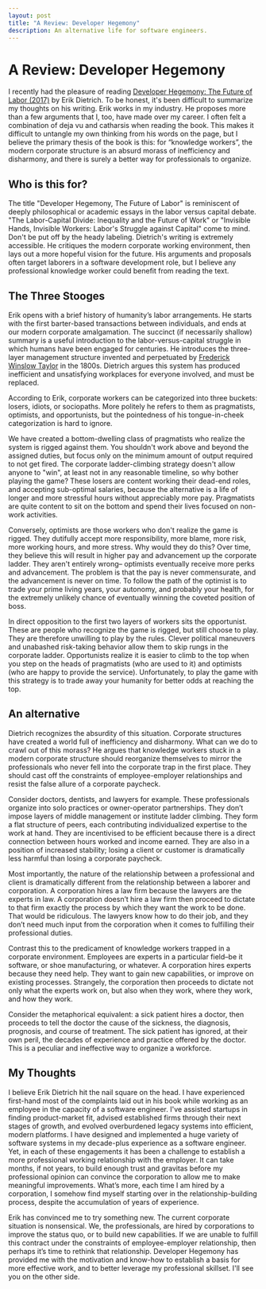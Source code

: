 ```yaml
---
layout: post
title: "A Review: Developer Hegemony"
description: An alternative life for software engineers.
---
```


# A Review: Developer Hegemony

I recently had the pleasure of reading [Developer Hegemony: The Future of Labor (2017)](https://daedtech.com/book/) by Erik Dietrich. To be honest, it's been difficult to summarize my thoughts on his writing. Erik works in my industry. He proposes more than a few arguments that I, too, have made over my career. I often felt a combination of deja vu and catharsis when reading the book. This makes it difficult to untangle my own thinking from his words on the page, but I believe the primary thesis of the book is this: for “knowledge workers”, the modern corporate structure is an absurd morass of inefficiency and disharmony, and there is surely a better way for professionals to organize.

## Who is this for?

The title "Developer Hegemony, The Future of Labor" is reminiscent of deeply philosophical or academic essays in the labor versus capital debate. "The Labor-Capital Divide: Inequality and the Future of Work" or "Invisible Hands, Invisible Workers: Labor's Struggle against Capital" come to mind. Don't be put off by the heady labeling. Dietrich's writing is extremely accessible. He critiques the modern corporate working environment, then lays out a more hopeful vision for the future. His arguments and proposals often target laborers in a software development role, but I believe any professional knowledge worker could benefit from reading the text.

## The Three Stooges

Erik opens with a brief history of humanity’s labor arrangements. He starts with the first barter-based transactions between individuals, and ends at our modern corporate amalgamation. The succinct (if necessarily shallow) summary is a useful introduction to the labor-versus-capital struggle in which humans have been engaged for centuries. He introduces the three-layer management structure invented and perpetuated by [Frederick Winslow Taylor](https://en.wikipedia.org/wiki/Frederick_Winslow_Taylor) in the 1800s. Dietrich argues this system has produced inefficient and unsatisfying workplaces for everyone involved, and must be replaced.

According to Erik, corporate workers can be categorized into three buckets: losers, idiots, or sociopaths. More politely he refers to them as pragmatists, optimists, and opportunists, but the pointedness of his tongue-in-cheek categorization is hard to ignore.

We have created a bottom-dwelling class of pragmatists who realize the system is rigged against them. You shouldn't work above and beyond the assigned duties, but focus only on the minimum amount of output required to not get fired. The corporate ladder-climbing strategy doesn't allow anyone to "win", at least not in any reasonable timeline, so why bother playing the game? These losers are content working their dead-end roles, and accepting sub-optimal salaries, because the alternative is a life of longer and more stressful hours without appreciably more pay. Pragmatists are quite content to sit on the bottom and spend their lives focused on non-work activities.

Conversely, optimists are those workers who don't realize the game is rigged. They dutifully accept more responsibility, more blame, more risk, more working hours, and more stress. Why would they do this? Over time, they believe this will result in higher pay and advancement up the corporate ladder. They aren't entirely wrong– optimists eventually receive more perks and advancement. The problem is that the pay is never commensurate, and the advancement is never on time. To follow the path of the optimist is to trade your prime living years, your autonomy, and probably your health, for the extremely unlikely chance of eventually winning the coveted position of boss.

In direct opposition to the first two layers of workers sits the opportunist. These are people who recognize the game is rigged, but still choose to play. They are therefore unwilling to play by the rules. Clever political maneuvers and unabashed risk-taking behavior allow them to skip rungs in the corporate ladder. Opportunists realize it is easier to climb to the top when you step on the heads of pragmatists (who are used to it) and optimists (who are happy to provide the service). Unfortunately, to play the game with this strategy is to trade away your humanity for better odds at reaching the top.

## An alternative

Dietrich recognizes the absurdity of this situation. Corporate structures have created a world full of inefficiency and disharmony. What can we do to crawl out of this morass? He argues that knowledge workers stuck in a modern corporate structure should reorganize themselves to mirror the professionals who never fell into the corporate trap in the first place. They should cast off the constraints of employee-employer relationships and resist the false allure of a corporate paycheck.

Consider doctors, dentists, and lawyers for example. These professionals organize into solo practices or owner-operator partnerships. They don’t impose layers of middle management or institute ladder climbing. They form a flat structure of peers, each contributing individualized expertise to the work at hand. They are incentivised to be efficient because there is a direct connection between hours worked and income earned. They are also in a position of increased stability; losing a client or customer is dramatically less harmful than losing a corporate paycheck.

Most importantly, the nature of the relationship between a professional and client is dramatically different from the relationship between a laborer and corporation. A corporation hires a law firm because the lawyers are the experts in law. A corporation doesn’t hire a law firm then proceed to dictate to that firm exactly the process by which they want the work to be done. That would be ridiculous. The lawyers know how to do their job, and they don’t need much input from the corporation when it comes to fulfilling their professional duties.

Contrast this to the predicament of knowledge workers trapped in a corporate environment. Employees are experts in a particular field–be it software, or shoe manufacturing, or whatever. A corporation hires experts because they need help. They want to gain new capabilities, or improve on existing processes. Strangely, the corporation then proceeds to dictate not only what the experts work on, but also when they work, where they work, and how they work.

Consider the metaphorical equivalent: a sick patient hires a doctor, then proceeds to tell the doctor the cause of the sickness, the diagnosis, prognosis, and course of treatment. The sick patient has ignored, at their own peril, the decades of experience and practice offered by the doctor. This is a peculiar and ineffective way to organize a workforce.

## My Thoughts

I believe Erik Dietrich hit the nail square on the head. I have experienced first-hand most of the complaints laid out in his book while working as an employee in the capacity of a software engineer. I've assisted startups in finding product-market fit, advised established firms through their next stages of growth, and evolved overburdened legacy systems into efficient, modern platforms. I have designed and implemented a huge variety of software systems in my decade-plus experience as a software engineer. Yet, in each of these engagements it has been a challenge to establish a more professional working relationship with the employer. It can take months, if not years, to build enough trust and gravitas before my professional opinion can convince the corporation to allow me to make meaningful improvements. What’s more, each time I am hired by a corporation, I somehow find myself starting over in the relationship-building process, despite the accumulation of years of experience.

Erik has convinced me to try something new. The current corporate situation is nonsensical. We, the professionals, are hired by corporations to improve the status quo, or to build new capabilities. If we are unable to fulfill this contract under the constraints of employee-employer relationship, then perhaps it’s time to rethink that relationship. Developer Hegemony has provided me with the motivation and know-how to establish a basis for more effective work, and to better leverage my professional skillset. I'll see you on the other side.
